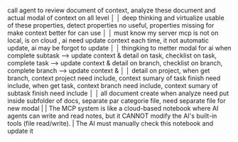 call agent to review document of context, analyze these document and actual modal of context on all level                                                                                                                          │
│   deep thinking and virtualize usable of these properties, detect properties no useful, properties missing for make context better for can use                                                                                       │
│   must know my server mcp is not on local, is on cloud , ai need update context each time, it not automatic update, ai may be forgot to update                                                                                       │
│   thingking to metter modal for ai when complete subtask --> update context & detail on task, checklist on task, complete task --> update context & detail on branch, checklist on branch,  complete branch --> update context &     │
│   detail on project, when get branch, context project need include, context sumary of task finish need include,  when get task, context branch need include, context sumary of subtask finish need include                           │
│   all document create when analyze need put inside subfolder of docs, separate par categorie file, need separate file for new modal |
 |  The MCP system is like a cloud-based notebook where AI agents can write and read notes, but it CANNOT modify the AI's built-in tools (file read/write). | 
The AI must manually check this notebook and update it